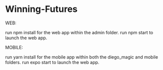 # Winning-Futures

WEB:

run npm install for the web app within the admin folder.
run npm start to launch the web app.

MOBILE:

run yarn install for the mobile app within both the diego_magic and mobile folders.
run expo start to launch the web app.

